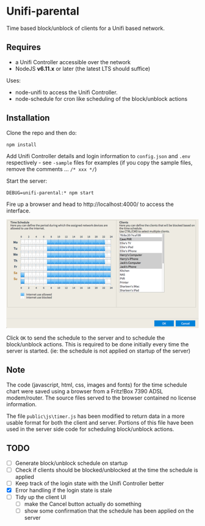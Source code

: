 # Unifi-parental

Time based block/unblock of clients for a Unifi based network.

## Requires
* a Unifi Controller accessible over the network
* NodeJS **v6.11.x** or later (the latest LTS should suffice)

Uses:
* node-unifi to access the Unifi Controller.
* node-schedule for cron like scheduling of the block/unblock actions

## Installation
Clone the repo and then do:
```
npm install
```

Add Unifi Controller details and login information to `config.json` and `.env` respectively - see `-sample` files for examples (if you copy the sample files, remove the comments ... `/* xxx */`)

Start the server:
```
DEBUG=unifi-parental:* npm start
```

Fire up a browser and head to http://localhost:4000/ to access the interface.

![User interface](./screenshot.png "User Interface")

Click `OK` to send the schedule to the server and to schedule the block/unblock actions. This is required to be done initially every time the server is started. (ie: the schedule is not applied on startup of the server)

## Note
The code (javascript, html, css, images and fonts) for the time schedule chart were saved using a browser from a Fritz!Box 7390 ADSL modem/router. The source files served to the browser contained no license information.

The file `public\js\timer.js` has been modified to return data in a more usable format for both the client and server. Portions of this file have been used in the server side code for scheduling block/unblock actions.

## TODO
* [ ] Generate block/unblock schedule on startup
* [ ] Check if clients should be blocked/unblocked at the time the schedule is applied
* [ ] Keep track of the login state with the Unifi Controller better
* [x] Error handling if the login state is stale
* [ ] Tidy up the client UI
  * [ ] make the Cancel button actually do something
  * [ ] show some confirmation that the schedule has been applied on the server